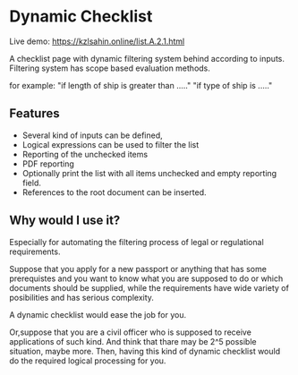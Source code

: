 # Dynamic Checklist
Live demo: https://kzlsahin.online/list.A.2.1.html

A checklist page with dynamic filtering system behind according to inputs.
Filtering system has scope based evaluation methods.

 for example:
 "if length of ship is greater than ....."
 "if type of ship is ....."

## Features

 - Several kind of inputs can be defined,
 - Logical expressions can be used to filter the list
 - Reporting of the unchecked items
 - PDF reporting
 - Optionally print the list with all items unchecked and empty reporting field.
 - References to the root document can be inserted.

## Why would I use it?

Especially for automating the filtering process of legal or regulational requirements.

Suppose that you apply for a new passport or anything that has some prerequistes and you want to know what you are supposed to do or which documents should be supplied, while the requirements have wide variety of posibilities and has serious complexity.

A dynamic checklist would ease the job for you.

Or,suppose that you are a civil officer who is supposed to receive applications of such kind. And think that thare may be 2^5 possible situation, maybe more. Then, having this kind of dynamic checklist would do the required logical processing for you.


